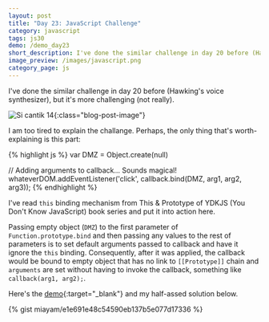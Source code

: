 ```yaml
---
layout: post
title: "Day 23: JavaScript Challenge"
category: javascript
tags: js30
demo: /demo_day23
short_description: I've done the similar challenge in day 20 before (Hawking's voice synthesizer), but it's more challenging (not really).
image_preview: /images/javascript.png
category_page: js
---
```


I've done the similar challenge in day 20 before (Hawking's voice synthesizer), but it's more challenging (not really).

![Si cantik 14](https://i.imgur.com/aPCXhce.jpg){:class="blog-post-image"}

I am too tired to explain the challange. Perhaps, the only thing that's worth-explaining is
this part:

{% highlight js %}
  var DMZ = Object.create(null)

  // Adding arguments to callback... Sounds magical!
  whateverDOM.addEventListener('click', callback.bind(DMZ, arg1, arg2, arg3));
{% endhighlight %}

I've read `this` binding mechanism from This & Prototype of YDKJS (You Don't Know JavaScript)
book series and put it into action here.

Passing empty object (`DMZ`) to the first parameter of `Function.prototype.bind` and then passing
any values to the rest of parameters is to set default arguments passed to callback
and have it ignore the `this` binding. Consequently, after it was applied, the callback
would be bound to empty object that has no link to `[[Prototype]]` chain and `arguments` are set
without having to invoke the callback, something like `callback(arg1, arg2);`.

Here's the [demo](/demo_day23){:target="_blank"} and my half-assed solution below.

{% gist miayam/e1e691e48c54590eb137b5e077d17336 %}
